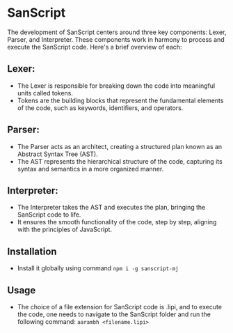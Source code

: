 # SanScript

The development of SanScript centers around three key components: Lexer, Parser, and Interpreter. These components work in harmony to process and execute the SanScript code. Here's a brief overview of each:

## Lexer:

- The Lexer is responsible for breaking down the code into meaningful units called tokens.
- Tokens are the building blocks that represent the fundamental elements of the code, such as keywords, identifiers, and operators.

## Parser:

- The Parser acts as an architect, creating a structured plan known as an Abstract Syntax Tree (AST).
- The AST represents the hierarchical structure of the code, capturing its syntax and semantics in a more organized manner.

## Interpreter:

- The Interpreter takes the AST and executes the plan, bringing the SanScript code to life.
- It ensures the smooth functionality of the code, step by step, aligning with the principles of JavaScript.


## Installation

- Install it globally using command
`npm i -g sanscript-mj`

## Usage

- The choice of a file extension for SanScript code is .lipi, and to execute the code, one needs to navigate to the SanScript folder and run the following command:
`aarambh <filename.lipi>`


